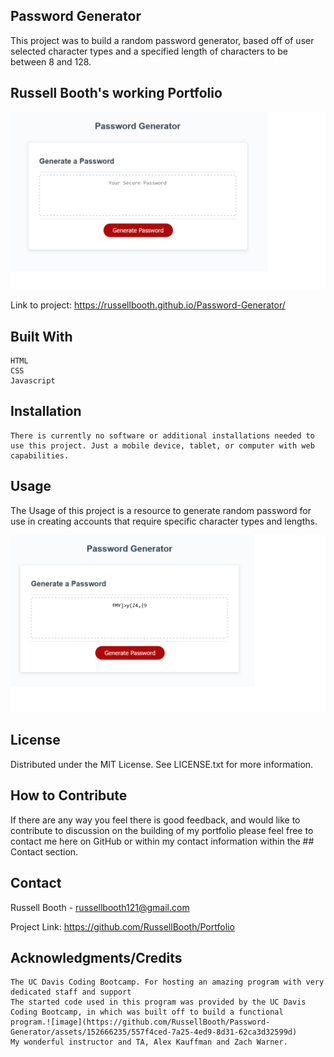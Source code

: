 ## Password Generator

This project was to build a random password generator, based off of user selected character types and a specified length of characters to be between 8 and 128.


## Russell Booth's working Portfolio


   ![ScreenShot of Main Portfolio Page](./Assets/README_01.png)




Link to project: https://russellbooth.github.io/Password-Generator/


## Built With

    HTML
    CSS
    Javascript

## Installation

    There is currently no software or additional installations needed to use this project. Just a mobile device, tablet, or computer with web capabilities.


## Usage

The Usage of this project is a resource to generate random password for use in creating accounts that require specific character types and lengths.



  ![Prework-Study-Guide](./Assets/README_02.png)


## License

Distributed under the MIT License. See LICENSE.txt for more information.

## How to Contribute

If there are any way you feel there is good feedback, and would like to contribute to discussion on the building of my portfolio please feel free to contact me here on GitHub or within my contact information within the ## Contact section.

## Contact

Russell Booth - russellbooth121@gmail.com

Project Link: https://github.com/RussellBooth/Portfolio

## Acknowledgments/Credits

    The UC Davis Coding Bootcamp. For hosting an amazing program with very dedicated staff and support
    The started code used in this program was provided by the UC Davis Coding Bootcamp, in which was built off to build a functional program.![image](https://github.com/RussellBooth/Password-Generator/assets/152666235/557f4ced-7a25-4ed9-8d31-62ca3d32599d)
    My wonderful instructor and TA, Alex Kauffman and Zach Warner.
